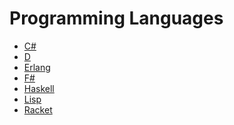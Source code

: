 Programming Languages
=====================

- [C#](c-sharp.md)
- [D](d.md)
- [Erlang](erlang.md)
- [F#](f-sharp.md)
- [Haskell](haskell.md)
- [Lisp](lisp.md)
- [Racket](racket.md)